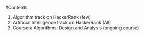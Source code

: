 #Contents

1. Algorithm track on HackerRank (few)
2. Artificial Intelligence track on HackerRank (All)
3. Coursera Algorithms: Design and Analysis (ongoing course)